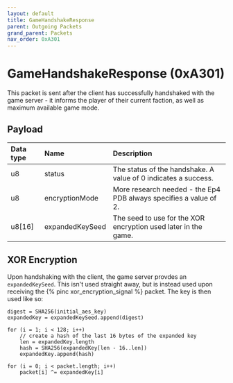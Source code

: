 ```yaml
---
layout: default
title: GameHandshakeResponse
parent: Outgoing Packets
grand_parent: Packets
nav_order: 0xA301
---
```


# GameHandshakeResponse (0xA301)

This packet is sent after the client has successfully handshaked with the game server - it informs the player of their current faction, as well as maximum available game mode.

## Payload

| Data type            | Name            | Description                                                                                |
|:---------------------|:----------------|:-------------------------------------------------------------------------------------------|
| u8                   | status          | The status of the handshake. A value of 0 indicates a success.                             | 
| u8                   | encryptionMode  | More research needed - the Ep4 PDB always specifies a value of 2.                          |
| u8[16]               | expandedKeySeed | The seed to use for the XOR encryption used later in the game.                             |


## XOR Encryption

Upon handshaking with the client, the game server provdes an `expandedKeySeed`. This isn't used straight away, but is instead used upon receiving the {% pinc xor_encryption_signal %} packet. The key is then used like so:

```
digest = SHA256(initial_aes_key)
expandedKey = expandedKeySeed.append(digest)

for (i = 1; i < 128; i++)
    // create a hash of the last 16 bytes of the expanded key
    len = expandedKey.length
    hash = SHA256(expandedKey[len - 16..len])
    expandedKey.append(hash)

for (i = 0; i < packet.length; i++)
    packet[i] ^= expandedKey[i]
```